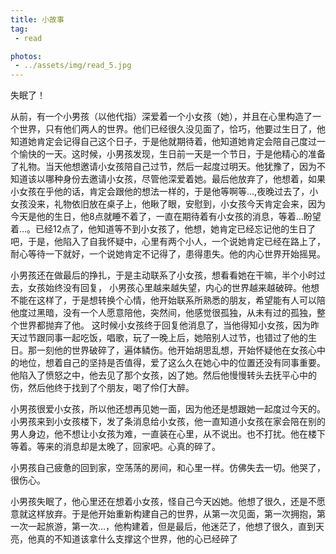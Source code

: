 ```yaml
---
title: 小故事​​​
tag:
 - read

photos:
 - ../assets/img/read_5.jpg
---
```


<!-- 引言（简介） -->
失眠了！
<!--more-->
从前，有一个小男孩（以他代指）深爱着一个小女孩（她），并且在心里构造了一个世界，只有他们两人的世界。他们已经很久没见面了，恰巧，他要过生日了，他知道她肯定会记得自己这个日子，于是他就期待着，他知道她肯定会陪自己度过一个愉快的一天。这时候，小男孩发现，生日前一天是一个节日，于是他精心的准备了礼物。当天他想邀请小女孩陪自己过节，然后一起度过明天。他犹豫了，因为不知道该以哪种身份去邀请小女孩，尽管他深爱着她。最后他放弃了，他想着，如果小女孩在乎他的话，肯定会跟他的想法一样的，于是他等啊等...,夜晚过去了，小女孩没来，礼物依旧放在桌子上，他瞅了眼，安慰到，小女孩今天肯定会来，因为今天是他的生日，他8点就睡不着了，一直在期待着有小女孩的消息，等着...盼望着...。已经12点了，他知道等不到小女孩了，他想，她肯定已经忘记他的生日了吧，于是，他陷入了自我怀疑中，心里有两个小人，一个说她肯定已经在路上了，耐心等待一下就好，一个说她肯定不记得了，患得患失。他的内心世界开始摇晃。

小男孩还在做最后的挣扎，于是主动联系了小女孩，想看看她在干嘛，半个小时过去，女孩始终没有回复， 小男孩心里越来越失望，内心的世界越来越破碎。他想不能在这样了，于是想转换个心情，他开始联系所熟悉的朋友，希望能有人可以陪他度过黑暗，没有一个人愿意陪他，突然间，他感觉很孤独，从未有过的孤独，整个世界都抛弃了他。 这时候小女孩终于回复他消息了，当他得知小女孩，因为昨天过节跟同事一起吃饭，唱歌，玩了一晚上后，她陪别人过节，也错过了他的生日。那一刻他的世界破碎了，遍体鳞伤。他开始胡思乱想，开始怀疑他在女孩心中的地位，想着自己的坚持是否值得，爱了这么久在她心中的位置还没有同事重要。他陷入了愤怒之中，他去见了那个女孩，凶了她。然后他慢慢转头去抚平心中的伤，然后他终于找到了个朋友，喝了伶仃大醉。 

小男孩很爱小女孩，所以他还想再见她一面，因为他还是想跟她一起度过今天的。小男孩来到小女孩楼下，发了条消息给小女孩，他一直知道小女孩在家会陪在别的男人身边，他不想让小女孩为难，一直装在心里，从不说出。也不打扰。他在楼下等着。等来的消息却是太晚了，回家吧。心真的碎了。

小男孩自己疲惫的回到家，空荡荡的房间，和心里一样。仿佛失去一切。他哭了，很伤心。

小男孩失眠了，他心里还在想着小女孩，怪自己今天凶她。他想了很久，还是不愿意就这样放弃。于是他开始重新构建自己的世界，从第一次见面，第一次拥抱，第一次一起旅游，第一次...，他构建着，但是最后，他迷茫了，他想了很久，直到天亮，他真的不知道该拿什么支撑这个世界，他的心已经碎了